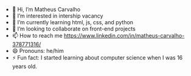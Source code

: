 - 👋 Hi, I’m Matheus Carvalho
- 👀 I’m interested in intership vacancy
- 🌱 I’m currently learning html, js, css, and python
- 💞️ I’m looking to collaborate on front-end projects
- 📫 How to reach me https://www.linkedin.com/in/matheus-carvalho-378771316/
- 😄 Pronouns: he/him
- ⚡ Fun fact: I started learning about computer science when I was 16 years old.

